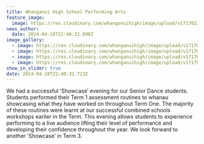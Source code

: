 ```yaml
---
title: Whanganui High School Performing Arts
feature_image:
  image: https://res.cloudinary.com/whanganuihigh/image/upload/v1717022527/News/arts2.jpg
news_author:
  date: 2024-04-10T22:40:32.698Z
image_gallery:
  - image: https://res.cloudinary.com/whanganuihigh/image/upload/v1717022527/News/arts4.jpg
  - image: https://res.cloudinary.com/whanganuihigh/image/upload/v1717022527/News/arts3.jpg
  - image: https://res.cloudinary.com/whanganuihigh/image/upload/v1717022527/News/arts1.jpg
  - image: https://res.cloudinary.com/whanganuihigh/image/upload/v1717022527/News/arts.jpg
show_in_slider: true
date: 2024-04-10T22:40:32.713Z
---
```

We had a successful ‘Showcase’ evening for our Senior Dance students. Students performed their Term 1 assessment routines to whanau showcasing what they have worked on throughout Term One. The majority of these routines were learnt at our successful combined schools workshops earlier in the Term. This evening allows students to experience performing to a live audience lifting their level of performance and developing their confidence throughout the year. We look forward [](<>)to another ‘Showcase’ in Term 3.
